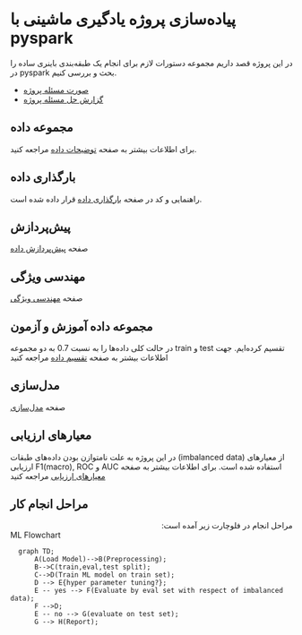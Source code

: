# پیاده‌سازی پروژه یادگیری ماشینی با pyspark
در این پروژه قصد داریم مجموعه دستورات لازم برای انجام یک طبقه‌بندی باینری ساده را در pyspark بحث و بررسی کنیم.

- [صورت مسئله پروژه](./project_details.pdf)
- [گزارش حل مسئله پروژه](./Project_report.pdf)

## مجموعه داده
برای اطلاعات بیشتر به صفحه [توضیحات داده](./data_description.md) مراجعه کنید.
## بارگذاری داده
راهنمایی و کد در صفحه [بارگذاری داده](./data_load.md) قرار داده شده است.
## پیش‌پردازش
صفحه [پیش‌پردازش داده](./data_preprocess.md)
## مهندسی ویژگی
صفحه [مهندسی ویژگی](./feature_engineering.md)

## مجموعه داده آموزش و آزمون
در حالت کلی داده‌ها را به نسبت 0.7 به دو مجموعه train و test تقسیم کرده‌ایم. جهت اطلاعات بیشتر به صفحه [تقسیم داده](./data_split.md) مراجعه کنید

## مدل‌سازی
صفحه [مدل‌سازی](./build_model.md)


## معیارهای ارزیابی
در این پروژه به علت نامتوازن بودن داده‌های طبقات (imbalanced data) از معیارهای ارزیابی F1(macro), ROC و AUC 
استفاده شده است. برای اطلاعات بیشتر به صفحه [معیارهای ارزیابی](./evaluation_metrics.md) مراجعه کنید

## مراحل انجام کار 
  
  
<div dir="rtl">
مراحل انجام در فلوچارت زیر آمده است:
</div

  
### ML Flowchart

```mermaid
  graph TD;
      A(Load Model)-->B(Preprocessing);
      B-->C(train,eval,test split);
      C-->D(Train ML model on train set);
      D --> E{hyper parameter tuning?};
      E -- yes --> F(Evaluate by eval set with respect of imbalanced data);
      F -->D;
      E -- no --> G(evaluate on test set);
      G --> H(Report);
```
